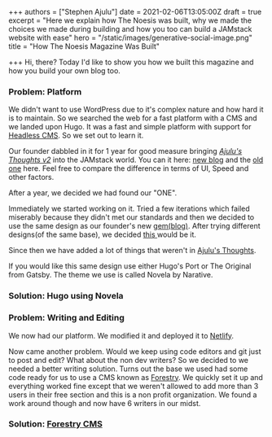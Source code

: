 +++
authors = ["Stephen Ajulu"]
date = 2021-02-06T13:05:00Z
draft = true
excerpt = "Here we explain how The Noesis was built, why we made the choices we made during building and how you too can build a JAMstack website with ease"
hero = "/static/images/generative-social-image.png"
title = "How The Noesis Magazine Was Built"

+++
Hi, there? Today I'd like to show you how we built this magazine and how you build your own blog too.

### Problem: Platform

We didn't want to use WordPress due to it's complex nature and how hard it is to maintain. So we searched the web for a fast platform with a CMS and we landed upon Hugo. It was a fast and simple platform with support for [Headless CMS](https://blog.stephenajulu.com/post/building-a-beautiful-progressive-jamstack-blog-part-1-day-1-to-3/). So we set out to learn it. 

Our founder dabbled in it for 1 year for good measure bringing [_Ajulu's Thoughts v2_](https://blog.stephenajulu.com) into the JAMstack world. You can it here: [new blog](https://blog.stephenajulu.com)  and the [old one](https://ajulusthoughts.wordpress.com) here. Feel free to compare the difference in terms of UI, Speed and other factors.

After a year, we decided we had found our "ONE".

Immediately we started working on it. Tried a few iterations which failed miserably because they didn't met our standards and then we decided to use the same design as our founder's new [gem(blog)](https://blog.stephenajulu.com). After trying different designs(of the same base), we decided [this ](https://thenoesiske.netlify.app)would be it.

Since then we have added a lot of things that weren't in [Ajulu's Thoughts](https://blog.stephenajulu.com).

If you would like this same design use either Hugo's Port or The Original from Gatsby. The theme we use is called Novela by Narative.

### Solution: Hugo using Novela

### Problem: Writing and Editing

We now had our platform. We modified it and deployed it to [Netlify](https://netlify.com).

Now came another problem. Would we keep using code editors and git just to post and edit? What about the non dev writers? So we decided to we needed a better writing solution. Turns out the base we used had some code ready for us to use a CMS known as [Forestry](https://forestry.io). We quickly set it up and everything worked fine except that we weren't allowed to add more than 3 users in their free section and this is a non profit organization. We found a work around though and now have 6 writers in our midst.

### Solution: [Forestry CMS]()
